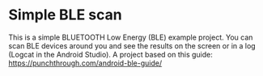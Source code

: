 # Simple BLE scan
This is a simple BLUETOOTH Low Energy (BLE) example project. You can scan BLE devices around you and see the results on the screen or in a log (Logcat in the Android Studio). A project based on this guide: https://punchthrough.com/android-ble-guide/

